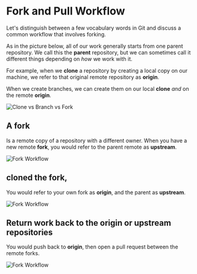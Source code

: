 # Fork and Pull Workflow

Let's distinguish between a few vocabulary words in Git and discuss a common workflow that involves forking.

As in the picture below, all of our work generally starts from one parent repository. We call this the **parent** repository, but we can sometimes call it different things depending on _how_ we work with it.

For example, when we **clone** a repository by creating a local copy on our machine, we refer to that original remote repository as **origin**.

When we create branches, we can create them on our local **clone** _and_ on the remote **origin**.

![Clone vs Branch vs Fork](./img/clone-branch-fork.png)

##  A **fork** 
Is a remote copy of a repository with a different owner. When you have a new remote **fork**, you would refer to the parent remote as **upstream**.

![Fork Workflow](./img/origin-upstream.png)

## cloned the fork, 
You would refer to your own fork as **origin**, and the parent as **upstream**.

![Fork Workflow](./img/fork-from.png)

## Return work back to the **origin** or **upstream** repositories
You would push back to **origin**, then open a pull request between the remote forks.

![Fork Workflow](./img/fork-to.png)
